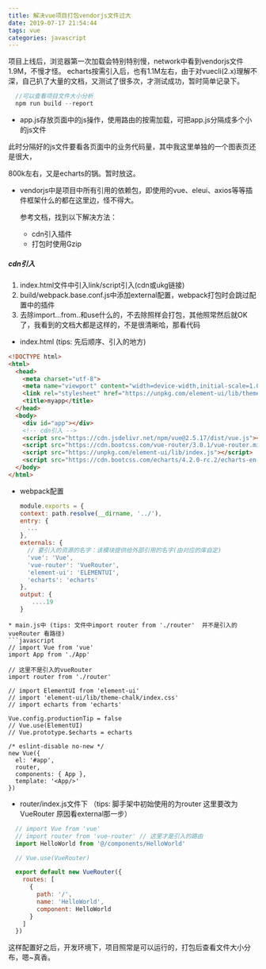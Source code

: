 ```yaml
---
title: 解决vue项目打包vendorjs文件过大
date: 2019-07-17 21:54:44
tags: vue
categories: javascript
---
```


项目上线后，浏览器第一次加载会特别特别慢，network中看到vendorjs文件1.9M，不慢才怪。
echarts按需引入后，也有1.1M左右，由于对vuecli(2.x)理解不深，自己扒了大量的文档，又测试了很多次，才测试成功，暂时简单记录下。

```javascript
  //可以查看项目文件大小分析
  npm run build --report
```
* app.js存放页面中的js操作，使用路由的按需加载，可把app.js分隔成多个小的js文件

此时分隔好的js文件要看各页面中的业务代码量，其中我这里单独的一个图表页还是很大，

800k左右，又是echarts的锅。暂时放这。
* vendorjs中是项目中所有引用的依赖包，即使用的vue、eleui、axios等等插件框架什么的都在这里边，怪不得大。

  参考文档，找到以下解决方法：
    - cdn引入插件
    - 打包时使用Gzip

##### cdn引入
  1. index.html文件中引入link/script引入(cdn或ukg链接)
  2. build/webpack.base.conf.js中添加external配置，webpack打包时会跳过配置中的插件
  3. 去除import...from..和use什么的，不去除照样会打包，其他照常然后就OK了，我看到的文档大都是这样的，不是很清晰哈，那看代码
  * index.html (tips: 先后顺序、引入的地方)
  ```html
  <!DOCTYPE html>
  <html>
    <head>
      <meta charset="utf-8">
      <meta name="viewport" content="width=device-width,initial-scale=1.0">
      <link rel="stylesheet" href="https://unpkg.com/element-ui/lib/theme-chalk/index.css">
      <title>myapp</title>
    </head>
    <body>
      <div id="app"></div>
      <!-- cdn引入 -->
      <script src="https://cdn.jsdelivr.net/npm/vue@2.5.17/dist/vue.js"></script>
      <script src="https://cdn.bootcss.com/vue-router/3.0.1/vue-router.min.js"></script>
      <script src="https://unpkg.com/element-ui/lib/index.js"></script>
      <script src="https://cdn.bootcss.com/echarts/4.2.0-rc.2/echarts-en.min.js"></script>
    </body>
  </html>
  ```
  * webpack配置
    ```javascript
    module.exports = {
    context: path.resolve(__dirname, '../'),
    entry: {
      ...
    },
    externals: {
      // 要引入的资源的名字：该模块提供给外部引用的名字(由对应的库自定)
      'vue': 'Vue',
      'vue-router': 'VueRouter',
      'element-ui': 'ELEMENTUI',
      'echarts': 'echarts'
    },
    output: {
    　　....19
    }
  ```
  * main.js中 (tips: 文件中import router from './router'  并不是引入的vueRouter 看路径)
  ```javascript
  // import Vue from 'vue'
  import App from './App'

  // 这里不是引入的vueRouter
  import router from './router'

  // import ElementUI from 'element-ui'
  // import 'element-ui/lib/theme-chalk/index.css'
  // import echarts from 'echarts'

  Vue.config.productionTip = false
  // Vue.use(ElementUI)
  // Vue.prototype.$echarts = echarts

  /* eslint-disable no-new */
  new Vue({
    el: '#app',
    router,
    components: { App },
    template: '<App/>'
  })
  ```
  * router/index.js文件下 （tips: 脚手架中初始使用的为router  这里要改为VueRouter 原因看external那一步）
  ```javascript
    // import Vue from 'vue'
    // import router from 'vue-router' // 这里才是引入的路由
    import HelloWorld from '@/components/HelloWorld'

    // Vue.use(VueRouter)

    export default new VueRouter({
      routes: [
        {
          path: '/',
          name: 'HelloWorld',
          component: HelloWorld
        }
      ]
    })
  ```
这样配置好之后，开发环境下，项目照常是可以运行的，打包后查看文件大小分布，嗯~真香。